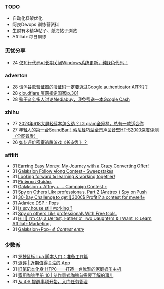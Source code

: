 ### TODO
-  自动化框架优化
-  阿良Devops 训练营资料
-  生财有术精华帖子、航海帖子浏览
-  Affiliate 每日训练

### 无忧分享
<!-- ruyo:START -->
-  24 [仅10行代码可长期关闭Windows系统更新，纯绿色代码！](https://51.ruyo.net/18440.html)<!-- ruyo:END -->

### advertcn
<!-- advertcn:START -->
-  28 [请问谷歌验证器的验证码一定要通过Google authenticator APP吗？](https://www.advertcn.com/forum.php?mod=viewthread&tid=111399)
-  28 [cloudflare 屏蔽指定国家ip,301](https://www.advertcn.com/forum.php?mod=viewthread&tid=111397)
-  28 [鉴于这么多人讨论Mediabuy，我免费送一本Google Cash](https://www.advertcn.com/forum.php?mod=viewthread&tid=111387)<!-- advertcn:END -->

### zhihu
<!-- zhihu:START -->
-  27 [2023年618大屏轻薄本怎么选？LG gram全家桶，总有一款适合你](http://zhuanlan.zhihu.com/p/632641888?utm_campaign=rss&utm_medium=rss&utm_source=rss&utm_content=title)
-  27 [年轻人的第一台SoundBar！索尼轻巧型全景声回音壁HT-S2000深度评测（全网首发）](http://zhuanlan.zhihu.com/p/630990296?utm_campaign=rss&utm_medium=rss&utm_source=rss&utm_content=title)
-  26 [如何评价密室逃脱游戏《长安乱》？](http://www.zhihu.com/question/563950552/answer/3045961312?utm_campaign=rss&utm_medium=rss&utm_source=rss&utm_content=title)<!-- zhihu:END -->

### afflift
<!-- afflift:START -->
-  31 [Earning Easy Money: My Journey with a Crazy Converting Offer!](https://afflift.com/f/threads/earning-easy-money-my-journey-with-a-crazy-converting-offer.11370/)
-  31 [Galaksion Follow Along Contest - Sweepstakes](https://afflift.com/f/threads/galaksion-follow-along-contest-sweepstakes.11314/)
-  31 [Looking forward to learning &amp; working together!](https://afflift.com/f/threads/looking-forward-to-learning-working-together.11368/)
-  31 [Pinterest Guides](https://afflift.com/f/threads/pinterest-guides.11373/)
-  31 [Galaksion + Affmy + ...  Campaign Contest ⋆](https://afflift.com/f/threads/galaksion-affmy-campaign-contest-%E2%8B%86.11225/)
-  31 [Spy on Others Like professionals, Part 2 &lpar;Anstrex &rpar; Spy on Push](https://afflift.com/f/threads/spy-on-others-like-professionals-part-2-anstrex-spy-on-push.6733/)
-  31 [30-Day Challenge to get 🎯3000$ Profit⁉ a contest for myself✊](https://afflift.com/f/threads/30-day-challenge-to-get-%F0%9F%8E%AF3000-profit%E2%81%89-a-contest-for-myself%E2%9C%8A.9419/)
-  31 [Adavice DSP - Pops](https://afflift.com/f/threads/adavice-dsp-pops.8378/)
-  31 [Is spy.house still working ?](https://afflift.com/f/threads/is-spy-house-still-working.11359/)
-  31 [Spy on others Like professionals With Free tools.](https://afflift.com/f/threads/spy-on-others-like-professionals-with-free-tools.11372/)
-  31 [Hi! 👋 I&#39;m 40, a Dentist, Father of Two Daughters &amp; I Want To Learn Affiliate Marketing.](https://afflift.com/f/threads/hi-%F0%9F%91%8B-im-40-a-dentist-father-of-two-daughters-i-want-to-learn-affiliate-marketing.11367/)
-  31 [Galaksion+Pop=💰 *Contest entry*](https://afflift.com/f/threads/galaksion-pop-%F0%9F%92%B0-contest-entry.11231/)<!-- afflift:END -->

### 少数派
<!-- sspai:START -->
-  31 [罗技鼠标 Lua 脚本入门：准备工作篇](https://sspai.com/prime/story/logi-lua-scripting-1)
-  31 [派评 | 近期值得关注的 App](https://sspai.com/post/81623)
-  31 [旧笔记本化身 HTPC——打造一台优雅的家庭娱乐主机](https://sspai.com/post/81600)
-  31 [家用咖啡手册 10 | 制作意式咖啡前需要了解的事儿](https://sspai.com/post/81584)
-  31 [从 iOS 提醒事项开始，入门任务管理](https://sspai.com/post/81392)<!-- sspai:END -->
